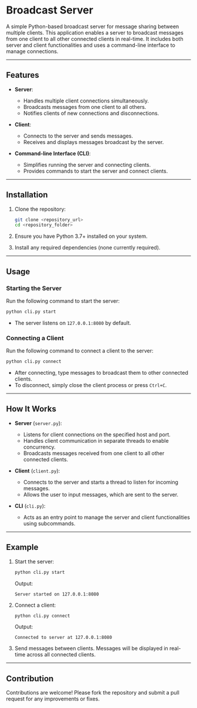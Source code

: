 # Broadcast Server

A simple Python-based broadcast server for message sharing between multiple clients. This application enables a server to broadcast messages from one client to all other connected clients in real-time. It includes both server and client functionalities and uses a command-line interface to manage connections.

---

## Features

- **Server**:
  - Handles multiple client connections simultaneously.
  - Broadcasts messages from one client to all others.
  - Notifies clients of new connections and disconnections.

- **Client**:
  - Connects to the server and sends messages.
  - Receives and displays messages broadcast by the server.

- **Command-line Interface (CLI)**:
  - Simplifies running the server and connecting clients.
  - Provides commands to start the server and connect clients.

---

## Installation

1. Clone the repository:
   ```bash
   git clone <repository_url>
   cd <repository_folder>
   ```

2. Ensure you have Python 3.7+ installed on your system.

3. Install any required dependencies (none currently required).

---

## Usage

### Starting the Server

Run the following command to start the server:
```bash
python cli.py start
```

- The server listens on `127.0.0.1:8080` by default.

### Connecting a Client

Run the following command to connect a client to the server:
```bash
python cli.py connect
```

- After connecting, type messages to broadcast them to other connected clients.
- To disconnect, simply close the client process or press `Ctrl+C`.

---

## How It Works

- **Server** (`server.py`):
  - Listens for client connections on the specified host and port.
  - Handles client communication in separate threads to enable concurrency.
  - Broadcasts messages received from one client to all other connected clients.

- **Client** (`client.py`):
  - Connects to the server and starts a thread to listen for incoming messages.
  - Allows the user to input messages, which are sent to the server.

- **CLI** (`cli.py`):
  - Acts as an entry point to manage the server and client functionalities using subcommands.

---

## Example

1. Start the server:
   ```bash
   python cli.py start
   ```
   Output:
   ```
   Server started on 127.0.0.1:8080
   ```

2. Connect a client:
   ```bash
   python cli.py connect
   ```
   Output:
   ```
   Connected to server at 127.0.0.1:8080
   ```

3. Send messages between clients. Messages will be displayed in real-time across all connected clients.

---



## Contribution

Contributions are welcome! Please fork the repository and submit a pull request for any improvements or fixes.

